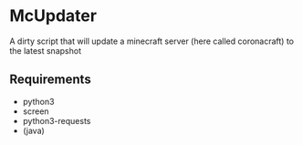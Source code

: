 # McUpdater
A dirty script that will update a minecraft server (here called coronacraft) to the latest snapshot

## Requirements
* python3
* screen
* python3-requests
* (java)
